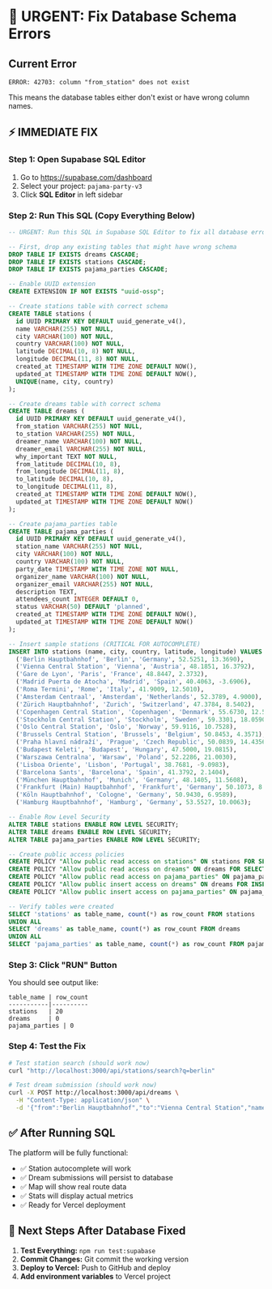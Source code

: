 # 🚨 URGENT: Fix Database Schema Errors

## Current Error
```
ERROR: 42703: column "from_station" does not exist
```

This means the database tables either don't exist or have wrong column names.

## ⚡ IMMEDIATE FIX

### Step 1: Open Supabase SQL Editor
1. Go to https://supabase.com/dashboard
2. Select your project: `pajama-party-v3`
3. Click **SQL Editor** in left sidebar

### Step 2: Run This SQL (Copy Everything Below)

```sql
-- URGENT: Run this SQL in Supabase SQL Editor to fix all database errors

-- First, drop any existing tables that might have wrong schema
DROP TABLE IF EXISTS dreams CASCADE;
DROP TABLE IF EXISTS stations CASCADE;
DROP TABLE IF EXISTS pajama_parties CASCADE;

-- Enable UUID extension
CREATE EXTENSION IF NOT EXISTS "uuid-ossp";

-- Create stations table with correct schema
CREATE TABLE stations (
  id UUID PRIMARY KEY DEFAULT uuid_generate_v4(),
  name VARCHAR(255) NOT NULL,
  city VARCHAR(100) NOT NULL,
  country VARCHAR(100) NOT NULL,
  latitude DECIMAL(10, 8) NOT NULL,
  longitude DECIMAL(11, 8) NOT NULL,
  created_at TIMESTAMP WITH TIME ZONE DEFAULT NOW(),
  updated_at TIMESTAMP WITH TIME ZONE DEFAULT NOW(),
  UNIQUE(name, city, country)
);

-- Create dreams table with correct schema
CREATE TABLE dreams (
  id UUID PRIMARY KEY DEFAULT uuid_generate_v4(),
  from_station VARCHAR(255) NOT NULL,
  to_station VARCHAR(255) NOT NULL,
  dreamer_name VARCHAR(100) NOT NULL,
  dreamer_email VARCHAR(255) NOT NULL,
  why_important TEXT NOT NULL,
  from_latitude DECIMAL(10, 8),
  from_longitude DECIMAL(11, 8),
  to_latitude DECIMAL(10, 8),
  to_longitude DECIMAL(11, 8),
  created_at TIMESTAMP WITH TIME ZONE DEFAULT NOW(),
  updated_at TIMESTAMP WITH TIME ZONE DEFAULT NOW()
);

-- Create pajama_parties table
CREATE TABLE pajama_parties (
  id UUID PRIMARY KEY DEFAULT uuid_generate_v4(),
  station_name VARCHAR(255) NOT NULL,
  city VARCHAR(100) NOT NULL,
  country VARCHAR(100) NOT NULL,
  party_date TIMESTAMP WITH TIME ZONE NOT NULL,
  organizer_name VARCHAR(100) NOT NULL,
  organizer_email VARCHAR(255) NOT NULL,
  description TEXT,
  attendees_count INTEGER DEFAULT 0,
  status VARCHAR(50) DEFAULT 'planned',
  created_at TIMESTAMP WITH TIME ZONE DEFAULT NOW(),
  updated_at TIMESTAMP WITH TIME ZONE DEFAULT NOW()
);

-- Insert sample stations (CRITICAL FOR AUTOCOMPLETE)
INSERT INTO stations (name, city, country, latitude, longitude) VALUES
  ('Berlin Hauptbahnhof', 'Berlin', 'Germany', 52.5251, 13.3690),
  ('Vienna Central Station', 'Vienna', 'Austria', 48.1851, 16.3792),
  ('Gare de Lyon', 'Paris', 'France', 48.8447, 2.3732),
  ('Madrid Puerta de Atocha', 'Madrid', 'Spain', 40.4063, -3.6906),
  ('Roma Termini', 'Rome', 'Italy', 41.9009, 12.5010),
  ('Amsterdam Centraal', 'Amsterdam', 'Netherlands', 52.3789, 4.9000),
  ('Zürich Hauptbahnhof', 'Zurich', 'Switzerland', 47.3784, 8.5402),
  ('Copenhagen Central Station', 'Copenhagen', 'Denmark', 55.6730, 12.5655),
  ('Stockholm Central Station', 'Stockholm', 'Sweden', 59.3301, 18.0590),
  ('Oslo Central Station', 'Oslo', 'Norway', 59.9116, 10.7528),
  ('Brussels Central Station', 'Brussels', 'Belgium', 50.8453, 4.3571),
  ('Praha hlavní nádraží', 'Prague', 'Czech Republic', 50.0839, 14.4356),
  ('Budapest Keleti', 'Budapest', 'Hungary', 47.5000, 19.0815),
  ('Warszawa Centralna', 'Warsaw', 'Poland', 52.2286, 21.0030),
  ('Lisboa Oriente', 'Lisbon', 'Portugal', 38.7681, -9.0983),
  ('Barcelona Sants', 'Barcelona', 'Spain', 41.3792, 2.1404),
  ('München Hauptbahnhof', 'Munich', 'Germany', 48.1405, 11.5608),
  ('Frankfurt (Main) Hauptbahnhof', 'Frankfurt', 'Germany', 50.1073, 8.6625),
  ('Köln Hauptbahnhof', 'Cologne', 'Germany', 50.9430, 6.9589),
  ('Hamburg Hauptbahnhof', 'Hamburg', 'Germany', 53.5527, 10.0063);

-- Enable Row Level Security
ALTER TABLE stations ENABLE ROW LEVEL SECURITY;
ALTER TABLE dreams ENABLE ROW LEVEL SECURITY;
ALTER TABLE pajama_parties ENABLE ROW LEVEL SECURITY;

-- Create public access policies
CREATE POLICY "Allow public read access on stations" ON stations FOR SELECT USING (true);
CREATE POLICY "Allow public read access on dreams" ON dreams FOR SELECT USING (true);
CREATE POLICY "Allow public read access on pajama_parties" ON pajama_parties FOR SELECT USING (true);
CREATE POLICY "Allow public insert access on dreams" ON dreams FOR INSERT WITH CHECK (true);
CREATE POLICY "Allow public insert access on pajama_parties" ON pajama_parties FOR INSERT WITH CHECK (true);

-- Verify tables were created
SELECT 'stations' as table_name, count(*) as row_count FROM stations
UNION ALL
SELECT 'dreams' as table_name, count(*) as row_count FROM dreams
UNION ALL  
SELECT 'pajama_parties' as table_name, count(*) as row_count FROM pajama_parties;
```

### Step 3: Click "RUN" Button

You should see output like:
```
table_name | row_count
-----------|----------
stations   | 20
dreams     | 0
pajama_parties | 0
```

### Step 4: Test the Fix

```bash
# Test station search (should work now)
curl "http://localhost:3000/api/stations/search?q=berlin"

# Test dream submission (should work now)
curl -X POST http://localhost:3000/api/dreams \
  -H "Content-Type: application/json" \
  -d '{"from":"Berlin Hauptbahnhof","to":"Vienna Central Station","name":"Test","email":"test@example.com","why":"Testing"}'
```

## ✅ After Running SQL

The platform will be fully functional:
- ✅ Station autocomplete will work
- ✅ Dream submissions will persist to database
- ✅ Map will show real route data
- ✅ Stats will display actual metrics
- ✅ Ready for Vercel deployment

## 🚀 Next Steps After Database Fixed

1. **Test Everything:** `npm run test:supabase`
2. **Commit Changes:** Git commit the working version
3. **Deploy to Vercel:** Push to GitHub and deploy
4. **Add environment variables** to Vercel project
